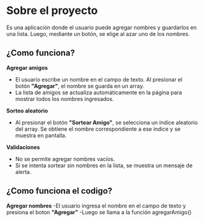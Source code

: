# Sobre el proyecto #
Es una aplicación donde el usuario puede agregar nombres y guardarlos en una lista. Luego, mediante un botón, se elige al azar uno de los nombres.

## ¿Como funciona? ##

**Agregar amigos**  
   - El usuario escribe un nombre en el campo de texto. Al presionar el botón **"Agregar"**, el nombre se guarda en un array.
   - La lista de amigos se actualiza automáticamente en la página para mostrar todos los nombres ingresados.

**Sorteo aleatorio**  
   - Al presionar el botón **"Sortear Amigo"**, se selecciona un índice aleatorio del array. Se obtiene el nombre correspondiente a ese índice y se muestra en pantalla.

**Validaciones**  
   - No se permite agregar nombres vacíos.
   - Si se intenta sortear sin nombres en la lista, se muestra un mensaje de alerta.

## ¿Como funciona el codigo? ##
**Agregar nombres**
-El usuario ingresa el nombre en el campo de texto y presiona el boton **"Agregar"**
-Luego se llama a la función agregarAmigo()

